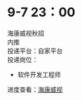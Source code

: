 # 9-7 23：00
海康威视秋招  
内推  
投递平台：自家平台  
投递岗位：
+ 软件开发工程师

进度查看：[海康威视](https://campushr.hikvision.com/myDelivery.html)